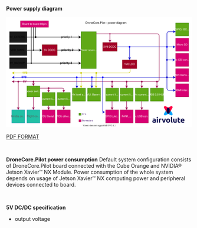 **Power supply diagram**

![aepilot1_power_supply_diagram.svg](uploads/fd7d7291101b34e284d886675b0bf097/aepilot1_power_supply_diagram.svg)

[PDF FORMAT](uploads/3475e310a2746c29dc62faa2b54d5e2e/aepilot1_power_supply_diagram.pdf)

&nbsp;

**DroneCore.Pilot power consumption**
  Default system configuration consists of DroneCore.Pilot board connected with the Cube Orange and NVIDIA® Jetson Xavier™ NX Module. Power consumption of the whole system depends on usage of Jetson Xavier™ NX computing power and peripheral devices connected to board. 
  

&nbsp;


**5V DC/DC specification**
  - output voltage 